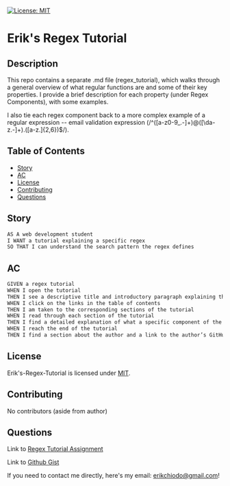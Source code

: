 [![License: MIT](https://img.shields.io/badge/License-MIT-blue.svg)](https://opensource.org/licenses/mit)
# Erik's Regex Tutorial

## Description

This repo contains a separate .md file (regex_tutorial), which walks through a general overview of what regular functions are and some of their key properties. I provide a brief description for each property (under Regex Components), with some examples. 

I also tie each regex component back to a more complex example of a regular expression -- email validation expression (/^([a-z0-9_\.-]+)@([\da-z\.-]+)\.([a-z\.]{2,6})$/).

## Table of Contents

- [Story](#story)
- [AC](#ac)
- [License](#license)
- [Contributing](#contributing)
- [Questions](#questions)
## Story

```md
AS A web development student
I WANT a tutorial explaining a specific regex
SO THAT I can understand the search pattern the regex defines
```

## AC

```md
GIVEN a regex tutorial
WHEN I open the tutorial
THEN I see a descriptive title and introductory paragraph explaining the purpose of the tutorial, a summary describing the regex featured in the tutorial, a table of contents linking to different sections that break down each component of the regex and explain what it does, and a section about the author with a link to the author’s GitHub profile
WHEN I click on the links in the table of contents
THEN I am taken to the corresponding sections of the tutorial
WHEN I read through each section of the tutorial
THEN I find a detailed explanation of what a specific component of the regex does
WHEN I reach the end of the tutorial
THEN I find a section about the author and a link to the author’s GitHub profile
```

## License

Erik's-Regex-Tutorial is licensed under [MIT](https://opensource.org/licenses/mit).

## Contributing

No contributors (aside from author)

## Questions

Link to [Regex Tutorial Assignment](https://github.com/erikchiodo/eriks-regex-tutorial)

Link to [Github Gist](https://gist.github.com/erikchiodo/ab62ef8314414a6aaea1f47bd8e61045#file-gistfile1-txt)

If you need to contact me directly, here's my email: erikchiodo@gmail.com!